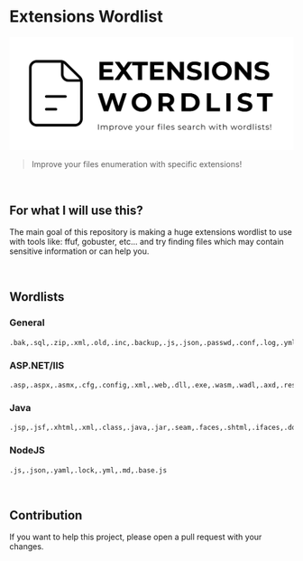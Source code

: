 # Extensions Wordlist

<img src="banner.jpg">

> Improve your files enumeration with specific extensions!

<br>

## For what I will use this?
The main goal of this repository is making a huge extensions wordlist to use with tools like: ffuf, gobuster, etc... and try finding files which may contain sensitive information or can help you.

<br>

## Wordlists

### General
```
.bak,.sql,.zip,.xml,.old,.inc,.backup,.js,.json,.passwd,.conf,.log,.yml,.yaml,.txt
```

### ASP.NET/IIS
```
.asp,.aspx,.asmx,.cfg,.config,.xml,.web,.dll,.exe,.wasm,.wadl,.axd,.resx,.wsdl,.xsd,.htm,.ashx,.cs,.sln,.asax
```

### Java
```
.jsp,.jsf,.xhtml,.xml,.class,.java,.jar,.seam,.faces,.shtml,.ifaces,.do,.action,.jspf,.properties
```

### NodeJS
```
.js,.json,.yaml,.lock,.yml,.md,.base.js
```

<br>

## Contribution
If you want to help this project, please open a pull request with your changes.

